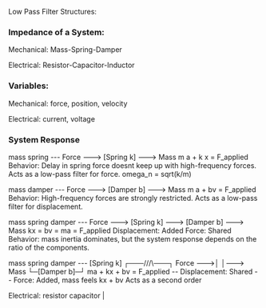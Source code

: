 Low Pass Filter Structures:

### Impedance of a System:
Mechanical:
Mass-Spring-Damper

Electrical:
Resistor-Capacitor-Inductor

### Variables:
Mechanical:
force, position, velocity

Electrical:
current, voltage

### System Response

mass spring ---
Force ---> [Spring k] ---> Mass
m a + k x = F_applied
Behavior: Delay in spring force doesnt keep up with high-frequency forces. Acts as a low-pass filter for force.
omega_n = sqrt(k/m)

mass damper --- 
Force ---> [Damper b] ---> Mass
m a + bv = F_applied
Behavior: High-frequency forces are strongly restricted. Acts as a low-pass filter for displacement.

mass spring damper ---
Force ---> [Spring k] ---> [Damper b] ---> Mass
kx = bv = ma = F_applied
Displacement: Added
Force: Shared
Behavior: mass inertia dominates, but the system response depends on the ratio of the components.

mass spring damper --- 
            [Spring k]
          ┌───/\/\/\───┐
Force --->│            │---> Mass
          └─[Damper b]─┘
ma + kx + bv = F_applied
-- Displacement: Shared
-- Force: Added, mass feels kx + bv
Acts as a second order 




Electrical:
resistor capacitor |